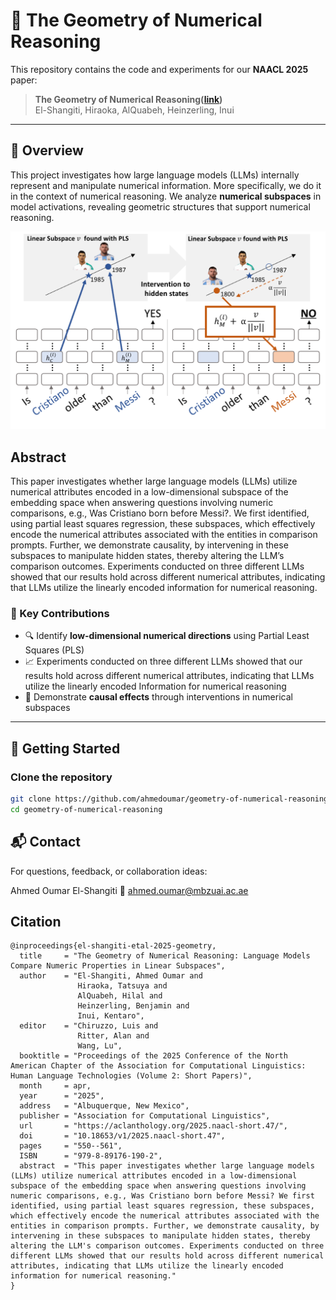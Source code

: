 # 🔢 The Geometry of Numerical Reasoning

This repository contains the code and experiments for our **NAACL 2025** paper:

> **The Geometry of Numerical Reasoning([link](https://aclanthology.org/2025.naacl-short.47/))**  
> El-Shangiti, Hiraoka, AlQuabeh, Heinzerling, Inui

---

## 🧠 Overview

This project investigates how large language models (LLMs) internally represent and manipulate numerical information. More specifically, we do it in the context of numerical reasoning. We analyze **numerical subspaces** in model activations, revealing geometric structures that support numerical reasoning.

<p align="center">
  <img src="image.png" alt="Numerical Subspace Illustration" width="600"/>
</p>

## Abstract

This paper investigates whether large language
models (LLMs) utilize numerical attributes encoded in a low-dimensional subspace of the
embedding space when answering questions
involving numeric comparisons, e.g., Was Cristiano born before Messi?. We first identified,
using partial least squares regression, these subspaces, which effectively encode the numerical
attributes associated with the entities in comparison prompts. Further, we demonstrate causality, by intervening in these subspaces to manipulate hidden states, thereby altering the LLM’s
comparison outcomes. Experiments conducted
on three different LLMs showed that our results
hold across different numerical attributes, indicating that LLMs utilize the linearly encoded
information for numerical reasoning.


### 🔬 Key Contributions
- 🔍 Identify **low-dimensional numerical directions** using Partial Least Squares (PLS)
- 📈 Experiments conducted
on three different LLMs showed that our results
hold across different numerical attributes, indicating that LLMs utilize the linearly encoded
Information for numerical reasoning
- 🔁 Demonstrate **causal effects** through interventions in numerical subspaces

---

## 🚀 Getting Started

### Clone the repository

```bash
git clone https://github.com/ahmedoumar/geometry-of-numerical-reasoning.git
cd geometry-of-numerical-reasoning
```


## 📬 Contact
For questions, feedback, or collaboration ideas:

Ahmed Oumar El-Shangiti
📧 ahmed.oumar@mbzuai.ac.ae

## Citation
```
@inproceedings{el-shangiti-etal-2025-geometry,
  title     = "The Geometry of Numerical Reasoning: Language Models Compare Numeric Properties in Linear Subspaces",
  author    = "El-Shangiti, Ahmed Oumar and
               Hiraoka, Tatsuya and
               AlQuabeh, Hilal and
               Heinzerling, Benjamin and
               Inui, Kentaro",
  editor    = "Chiruzzo, Luis and
               Ritter, Alan and
               Wang, Lu",
  booktitle = "Proceedings of the 2025 Conference of the North American Chapter of the Association for Computational Linguistics: Human Language Technologies (Volume 2: Short Papers)",
  month     = apr,
  year      = "2025",
  address   = "Albuquerque, New Mexico",
  publisher = "Association for Computational Linguistics",
  url       = "https://aclanthology.org/2025.naacl-short.47/",
  doi       = "10.18653/v1/2025.naacl-short.47",
  pages     = "550--561",
  ISBN      = "979-8-89176-190-2",
  abstract  = "This paper investigates whether large language models (LLMs) utilize numerical attributes encoded in a low-dimensional subspace of the embedding space when answering questions involving numeric comparisons, e.g., Was Cristiano born before Messi? We first identified, using partial least squares regression, these subspaces, which effectively encode the numerical attributes associated with the entities in comparison prompts. Further, we demonstrate causality, by intervening in these subspaces to manipulate hidden states, thereby altering the LLM's comparison outcomes. Experiments conducted on three different LLMs showed that our results hold across different numerical attributes, indicating that LLMs utilize the linearly encoded information for numerical reasoning."
}

```


